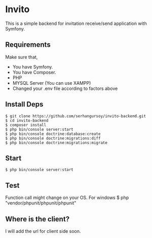 # Invito 
This is a simple backend for invitation receive/send application with Symfony. 


## Requirements

Make sure that, 
  - You have Symfony. 
  - You have Composer.
  - PHP
  - MYSQL Server (You can use XAMPP)
  - Changed your .env file according to factors above

## Install Deps

    $ git clone https://github.com/serhangursoy/invito-backend.git
    $ cd invito-backend
    $ composer install
    $ php bin/console server:start
    $ php bin/console doctrine:database:create
    $ php bin/console doctrine:migrations:diff
    $ php bin/console doctrine:migrations:migrate
    
## Start

    $ php bin/console server:start

## Test

Function call might change on your OS. For windows
    $ php "vendor/phpunit/phpunit/phpunit"


## Where is the client?
I will add the url for client side soon.
